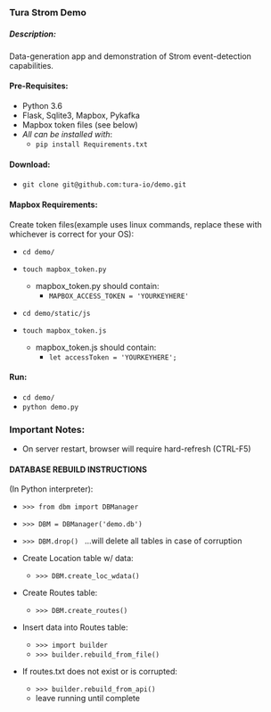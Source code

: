 ### Tura Strom Demo

##### Description:
Data-generation app and demonstration of Strom event-detection capabilities.

#### Pre-Requisites:
* Python 3.6
* Flask, Sqlite3, Mapbox, Pykafka
* Mapbox token files (see below)
* *All can be installed with*:
  * ``` pip install Requirements.txt ```

#### Download:
* ``` git clone git@github.com:tura-io/demo.git ```

#### Mapbox Requirements:
Create token files(example uses linux commands, replace these with whichever is correct for your OS):
  * ``` cd demo/ ```
  * ``` touch mapbox_token.py ```
    * mapbox_token.py should contain:
      * ``` MAPBOX_ACCESS_TOKEN = 'YOURKEYHERE' ```

  * ``` cd demo/static/js ```
  * ``` touch mapbox_token.js ```
    * mapbox_token.js should contain:
      * ``` let accessToken = 'YOURKEYHERE'; ```

#### Run:
* ``` cd demo/ ```
* ``` python demo.py ```

### Important Notes:
  * On server restart, browser will require hard-refresh (CTRL-F5)

#### DATABASE REBUILD INSTRUCTIONS
  (In Python interpreter):
  * ```>>> from dbm import DBManager ```
  * ```>>> DBM = DBManager('demo.db') ```
  * ```>>> DBM.drop() ``` ...will delete all tables in case of corruption

  * Create Location table w/ data:
    * ```>>> DBM.create_loc_wdata() ```
  * Create Routes table:
    * ```>>> DBM.create_routes() ```

  * Insert data into Routes table:
    * ```>>> import builder ```
    * ```>>> builder.rebuild_from_file() ```
  * If routes.txt does not exist or is corrupted:
    * ```>>> builder.rebuild_from_api() ```
    * leave running until complete
